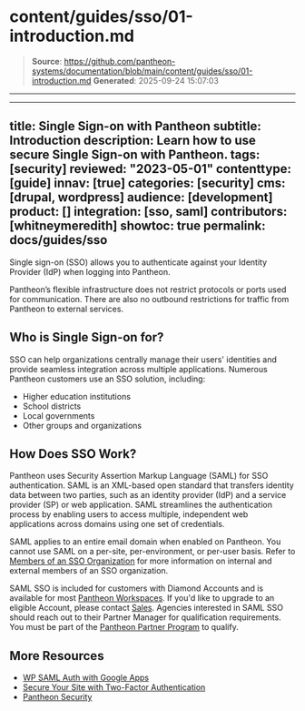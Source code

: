 # content/guides/sso/01-introduction.md

> **Source**: https://github.com/pantheon-systems/documentation/blob/main/content/guides/sso/01-introduction.md
> **Generated**: 2025-09-24 15:07:03

---

---
title: Single Sign-on with Pantheon
subtitle: Introduction
description: Learn how to use secure Single Sign-on with Pantheon.
tags: [security]
reviewed: "2023-05-01"
contenttype: [guide]
innav: [true]
categories: [security]
cms: [drupal, wordpress]
audience: [development]
product: []
integration: [sso, saml]
contributors: [whitneymeredith]
showtoc: true
permalink: docs/guides/sso
---

Single sign-on (SSO) allows you to authenticate against your Identity Provider (IdP) when logging into Pantheon.

Pantheon’s flexible infrastructure does not restrict protocols or ports used for communication. There are also no outbound restrictions for traffic from Pantheon to external services.

## Who is Single Sign-on for?

SSO can help organizations centrally manage their users' identities and provide seamless integration across multiple applications. Numerous Pantheon customers use an SSO solution, including:

- Higher education institutions
- School districts
- Local governments
- Other groups and organizations

## How Does SSO Work?

Pantheon uses Security Assertion Markup Language (SAML) for SSO authentication. SAML is an XML-based open standard that transfers identity data between two parties, such as an identity provider (IdP) and a service provider (SP) or web application. SAML streamlines the authentication process by enabling users to access multiple, independent web applications across domains using one set of credentials.

<Alert title="Note"  type="info" >

SAML applies to an entire email domain when enabled on Pantheon. You cannot use SAML on a per-site, per-environment, or per-user basis. Refer to [Members of an SSO Organization](/guides/sso/sso-organizations#members-of-an-sso-organization) for more information on internal and external members of an SSO organization.

</Alert>

SAML SSO is included for customers with Diamond Accounts and is available for most [Pantheon Workspaces](/guides/account-mgmt/workspace-sites-teams/workspaces). If you'd like to upgrade to an eligible Account, please contact [Sales](https://pantheon.io/plans/elite?docs). Agencies interested in SAML SSO should reach out to their Partner Manager for qualification requirements. You must be part of the [Pantheon Partner Program](https://pantheon.io/plans/partner-program?docs) to qualify.

## More Resources

- [WP SAML Auth with Google Apps](/guides/wordpress-google-sso/saml-app/)
- [Secure Your Site with Two-Factor Authentication](/guides/secure-development/two-factor-authentication)
- [Pantheon Security](/guides/security)
